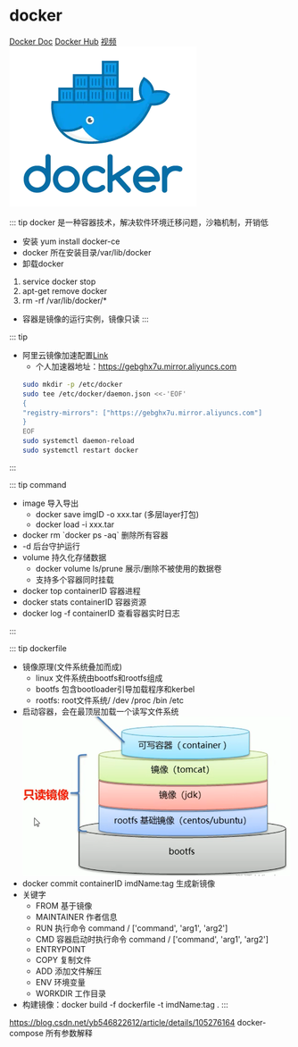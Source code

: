 # docker
[Docker Doc](https://docs.docker.com/)
[Docker Hub](https://hub.docker.com/)
[视频](https://www.bilibili.com/video/BV1CJ411T7BK?p=2&vd_source=327b91fe5f132d5f43cffb262b7cc19d)
![Img](./FILES/docker.md/img-20220823234430.png)

::: tip 
docker 是一种容器技术，解决软件环境迁移问题，沙箱机制，开销低
- 安装 yum install docker-ce
- docker 所在安装目录/var/lib/docker
- 卸载docker
1. service docker stop
2. apt-get remove docker
3. rm -rf /var/lib/docker/*
- 容器是镜像的运行实例，镜像只读
:::

::: tip 
- 阿里云镜像加速配置[Link](https://cr.console.aliyun.com/cn-hangzhou/instances/mirrors)
    - 个人加速器地址：https://gebghx7u.mirror.aliyuncs.com
    ```sh
    sudo mkdir -p /etc/docker
    sudo tee /etc/docker/daemon.json <<-'EOF'
    {
    "registry-mirrors": ["https://gebghx7u.mirror.aliyuncs.com"]
    }
    EOF
    sudo systemctl daemon-reload
    sudo systemctl restart docker
    ```  
:::

::: tip command
- image 导入导出
    - docker save imgID -o xxx.tar (多层layer打包)
    - docker load -i xxx.tar
- docker rm \`docker ps -aq\` 删除所有容器
- -d 后台守护运行
- volume 持久化存储数据
    - docker volume ls/prune 展示/删除不被使用的数据卷
    - 支持多个容器同时挂载 
- docker top containerID 容器进程
- docker stats containerID 容器资源
- docker log -f containerID 查看容器实时日志 

:::

::: tip dockerfile
- 镜像原理(文件系统叠加而成)
    - linux 文件系统由bootfs和rootfs组成
    - bootfs 包含bootloader引导加载程序和kerbel
    - rootfs: root文件系统/  /dev /proc /bin /etc
- 启动容器，会在最顶层加载一个读写文件系统
![Img](./FILES/docker.md/img-20220826001552.png)
- docker commit containerID imdName:tag  生成新镜像
- 关键字
    - FROM 基于镜像
    - MAINTAINER 作者信息
    - RUN 执行命令 command / ['command', 'arg1', 'arg2']
    - CMD 容器启动时执行命令 command / ['command', 'arg1', 'arg2']
    - ENTRYPOINT 
    - COPY 复制文件
    - ADD 添加文件解压
    - ENV 环境变量
    - WORKDIR 工作目录
- 构建镜像：docker build -f dockerfile  -t imdName:tag . 
:::

https://blog.csdn.net/yb546822612/article/details/105276164 docker-compose 所有参数解释




